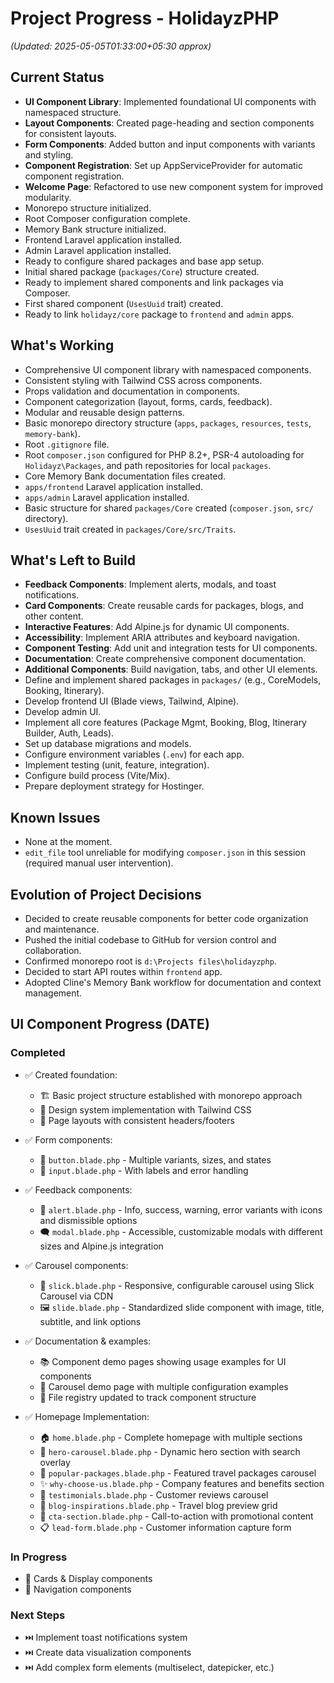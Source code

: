 # Project Progress - HolidayzPHP

*(Updated: 2025-05-05T01:33:00+05:30 approx)*

## Current Status
- **UI Component Library**: Implemented foundational UI components with namespaced structure.
- **Layout Components**: Created page-heading and section components for consistent layouts.
- **Form Components**: Added button and input components with variants and styling.
- **Component Registration**: Set up AppServiceProvider for automatic component registration.
- **Welcome Page**: Refactored to use new component system for improved modularity.
- Monorepo structure initialized.
- Root Composer configuration complete.
- Memory Bank structure initialized.
- Frontend Laravel application installed.
- Admin Laravel application installed.
- Ready to configure shared packages and base app setup.
- Initial shared package (`packages/Core`) structure created.
- Ready to implement shared components and link packages via Composer.
- First shared component (`UsesUuid` trait) created.
- Ready to link `holidayz/core` package to `frontend` and `admin` apps.

## What's Working
- Comprehensive UI component library with namespaced components.
- Consistent styling with Tailwind CSS across components.
- Props validation and documentation in components.
- Component categorization (layout, forms, cards, feedback).
- Modular and reusable design patterns.
- Basic monorepo directory structure (`apps`, `packages`, `resources`, `tests`, `memory-bank`).
- Root `.gitignore` file.
- Root `composer.json` configured for PHP 8.2+, PSR-4 autoloading for `Holidayz\Packages`, and path repositories for local `packages`.
- Core Memory Bank documentation files created.
- `apps/frontend` Laravel application installed.
- `apps/admin` Laravel application installed.
- Basic structure for shared `packages/Core` created (`composer.json`, `src/` directory).
- `UsesUuid` trait created in `packages/Core/src/Traits`.

## What's Left to Build
- **Feedback Components**: Implement alerts, modals, and toast notifications.
- **Card Components**: Create reusable cards for packages, blogs, and other content.
- **Interactive Features**: Add Alpine.js for dynamic UI components.
- **Accessibility**: Implement ARIA attributes and keyboard navigation.
- **Component Testing**: Add unit and integration tests for UI components.
- **Documentation**: Create comprehensive component documentation.
- **Additional Components**: Build navigation, tabs, and other UI elements.
- Define and implement shared packages in `packages/` (e.g., CoreModels, Booking, Itinerary).
- Develop frontend UI (Blade views, Tailwind, Alpine).
- Develop admin UI.
- Implement all core features (Package Mgmt, Booking, Blog, Itinerary Builder, Auth, Leads).
- Set up database migrations and models.
- Configure environment variables (`.env`) for each app.
- Implement testing (unit, feature, integration).
- Configure build process (Vite/Mix).
- Prepare deployment strategy for Hostinger.

## Known Issues
- None at the moment.
- `edit_file` tool unreliable for modifying `composer.json` in this session (required manual user intervention).

## Evolution of Project Decisions
- Decided to create reusable components for better code organization and maintenance.
- Pushed the initial codebase to GitHub for version control and collaboration.
- Confirmed monorepo root is `d:\Projects files\holidayzphp`.
- Decided to start API routes within `frontend` app.
- Adopted Cline's Memory Bank workflow for documentation and context management.

## UI Component Progress (DATE)

### Completed
- ✅ Created foundation:
  - 🏗️ Basic project structure established with monorepo approach
  - 🎨 Design system implementation with Tailwind CSS
  - 📑 Page layouts with consistent headers/footers

- ✅ Form components:
  - 🔘 `button.blade.php` - Multiple variants, sizes, and states
  - 📝 `input.blade.php` - With labels and error handling 

- ✅ Feedback components:
  - 🚨 `alert.blade.php` - Info, success, warning, error variants with icons and dismissible options
  - 🗨️ `modal.blade.php` - Accessible, customizable modals with different sizes and Alpine.js integration

- ✅ Carousel components:
  - 🎠 `slick.blade.php` - Responsive, configurable carousel using Slick Carousel via CDN
  - 🖼️ `slide.blade.php` - Standardized slide component with image, title, subtitle, and link options

- ✅ Documentation & examples:
  - 📚 Component demo pages showing usage examples for UI components
  - 📑 Carousel demo page with multiple configuration examples
  - 📝 File registry updated to track component structure

- ✅ Homepage Implementation:
  - 🏠 `home.blade.php` - Complete homepage with multiple sections
  - 🎠 `hero-carousel.blade.php` - Dynamic hero section with search overlay
  - 🧩 `popular-packages.blade.php` - Featured travel packages carousel
  - ✨ `why-choose-us.blade.php` - Company features and benefits section
  - 💬 `testimonials.blade.php` - Customer reviews carousel
  - 📝 `blog-inspirations.blade.php` - Travel blog preview grid
  - 🔔 `cta-section.blade.php` - Call-to-action with promotional content
  - 📋 `lead-form.blade.php` - Customer information capture form

### In Progress
- 🔄 Cards & Display components
- 🔄 Navigation components  

### Next Steps
- ⏭️ Implement toast notifications system
- ⏭️ Create data visualization components 
- ⏭️ Add complex form elements (multiselect, datepicker, etc.)
